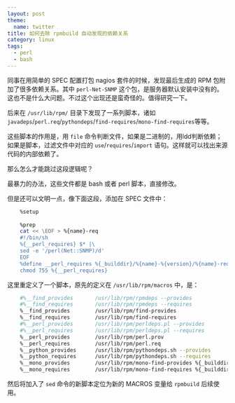 ```yaml
---
layout: post
theme:
  name: twitter
title: 如何去除 rpmbuild 自动发现的依赖关系
category: linux
tags:
  - perl
  - bash
---
```


同事在用简单的 SPEC 配置打包 nagios 套件的时候，发现最后生成的 RPM 包附加了很多依赖关系。其中 `perl-Net-SNMP` 这个包，是服务器默认安装中没有的。这也不是什么大问题。不过这个出现还是蛮奇怪的。值得研究一下。

后来在 `/usr/lib/rpm/` 目录下发现了一系列脚本，诸如`javadeps`/`perl.req`/`pythondeps`/`find-requires`/`mono-find-requires`等等。

这些脚本的作用是，用 `file` 命令判断文件，如果是二进制的，用ldd判断依赖；如果是脚本，过滤文件中对应的 `use`/`requires`/`import` 语句。这样就可以找出来源代码的内部依赖了。

那么怎么才能跳过这段逻辑呢？

最暴力的办法，这些文件都是 bash 或者 perl 脚本，直接修改。

但是还可以文明一点，像下面这段，添加在 SPEC 文件中：

```bash
    %setup
    
    %prep
    cat << \EOF > %{name}-req
    #!/bin/sh
    %{__perl_requires} $* |\
    sed -e '/perl(Net::SNMP)/d'
    EOF
    %define __perl_requires %{_builddir}/%{name}-%{version}/%{name}-req
    chmod 755 %{__perl_requires}
```

这里重定义了一个脚本，原先的定义在 `/usr/lib/rpm/macros` 中，是：

```bash
    #%__find_provides       /usr/lib/rpm/rpmdeps --provides
    #%__find_requires       /usr/lib/rpm/rpmdeps --requires
    %__find_provides        /usr/lib/rpm/find-provides
    %__find_requires        /usr/lib/rpm/find-requires
    #%__perl_provides       /usr/lib/rpm/perldeps.pl --provides
    #%__perl_requires       /usr/lib/rpm/perldeps.pl --requires
    %__perl_provides        /usr/lib/rpm/perl.prov
    %__perl_requires        /usr/lib/rpm/perl.req
    %__python_provides      /usr/lib/rpm/pythondeps.sh --provides
    %__python_requires      /usr/lib/rpm/pythondeps.sh --requires
    %__mono_provides        /usr/lib/rpm/mono-find-provides %{_builddir}/%{?buildsubdir} %{buildroot} %{_libdir}
    %__mono_requires        /usr/lib/rpm/mono-find-requires %{_builddir}/%{?buildsubdir} %{buildroot} %{_libdir}
```

然后将加入了 `sed` 命令的新脚本定位为新的 MACROS 变量给 `rpmbuild` 后续使用。

